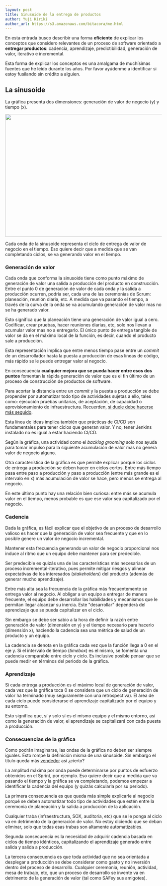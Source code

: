 ```yaml
---
layout: post
title: Sinusoide de la entrega de productos
author: Yuji Kiriki
author_url: https://s3.amazonaws.com/bitacora/me.html
---
```


En esta entrada busco describir una forma **eficiente** de explicar los conceptos que considero relevantes de un proceso de software orientado a **entregar productos**: cadencia, aprendizaje, predictibilidad, generación de valor, iterativo e incremental.

Esta forma de explicar los conceptos es una amalgama de muchísimas fuentes que he leído durante los años. Por favor ayúdenme a identificar si estoy fusilando sin crédito a alguien.

## La sinusoide

La gráfica presenta dos dimensiones: generación de valor de negocio (y) y tiempo (x).

<img style="margin-left: auto; margin-right: auto;" src="../../../imgs/value-graph.png" width="637px" height="393px"/>

Cada onda de la sinusoide representa el ciclo de entrega de valor de negocio en el tiempo. Eso quiere decir que a medida que se van completando ciclos, se va generando valor en el tiempo.

### Generación de valor

Cada onda que conforma la sinusoide tiene como punto máximo de generación de valor una salida a producción del producto en construcción. Entre el punto 0 de generación de valor de cada onda y la salida a producción ocurren, podría ser, cada una de las ceremonias de Scrum: planeación, reunión diaria, etc. A medida que va pasando el tiempo, a través de la curva de la onda se va acumulando generación de valor mas no se ha generado valor.

Esto significa que la planeación tiene una generación de valor igual a cero. Codificar, crear pruebas, hacer reuniones diarias, etc, solo nos llevan a acumular valor mas no a entregarlo. El único punto de entrega tangible de valor se da en el máximo local de la función, es decir, cuando el producto sale a producción.

Esta representación implica que entre menos tiempo pase entre un _commit_ de un desarrollador hasta la puesta a producción de esas líneas de código, más rápido se le puede entregar valor al negocio.

En consecuencia **cualquier mejora que se pueda hacer entre esos dos puntos** fomentan la rápida generación de valor que es el fin último de un proceso de construcción de productos de software. 

Para acortar la distancia entre un _commit_ y la puesta a producción se debe propender por automatizar todo tipo de actividades sujetas a ello, tales como: ejecución pruebas unitarias, de aceptación, de capacidad o aprovisionamiento de infraestructura. Recuerden, [si duele debe hacerse más seguido](http://martinfowler.com/bliki/FrequencyReducesDifficulty.html).

Esta línea de ideas implica también que prácticas de CI/CD son fundamentales para tener ciclos que generan valor. Y no, tener Jenkins instalado no es igual a estar haciendo CI/CD.

Según la gráfica, una actividad como el _backlog grooming_ solo nos ayuda para tomar impulso para la siguiente acumulación de valor mas no genera valor de negocio alguno.

Otra característica de la gráfica es que permite explicar porqué los ciclos de entrega a producción se deben hacer en ciclos cortos. Entre más tiempo pasa entre paso a producción y paso a producción (entre más grande es el intervalo en x) más acumulación de valor se hace, pero menos se entrega al negocio.

En este último punto hay una relación bien curiosa: entre más se acumula valor en el tiempo, menos probable es que ese valor sea capitalizado por el negocio. 

### Cadencia

Dada la gráfica, es fácil explicar que el objetivo de un proceso de desarrollo valioso es hacer que la generación de valor sea frecuente y que en lo posible genere un valor de negocio incremental.

Mantener esta frecuencia generando un valor de negocio proporcional nos induce al ritmo que un equipo debe mantener para ser predecible.

Ser predecible es quizás una de las características más necesarias de un proceso incremental-iterativo, pues permite mitigar riesgos y alinear expectativas de los interesados (_stakeholders_) del producto (además de generar mucho aprendizaje).

Entre más alta sea la frecuencia de la gráfica más frecuentemente se entrega valor al negocio. Al obligar a un equipo a entregar de manera frecuente, el equipo debe desarrollar las habilidades y mecanismos que le permitan llegar alcanzar su inercia. Este "desarrollar" dependerá del aprendizaje que se pueda capitalizar en el ciclo.

Sin embargo se debe ser sabio a la hora de definir la razón entre generación de valor (dimensión en y) y el tiempo necesario para hacerlo (dimensión x), haciendo la cadencia sea una métrica de salud de un producto y un equipo.

La cadencia se denota en la gráfica cada vez que la función llega a 0 en el eje y. Si el intervalo de tiempo (_timebox_) es el mismo, se fomenta una cadencia comparable entre ciclo y ciclo. Es inclusive posible pensar que se puede medir en términos del periodo de la gráfica.

### Aprendizaje

Si cada entrega a producción es el máximo local de generación de valor, cada vez que la gráfica toca 0 se considera que un ciclo de generación de valor ha terminado (muy seguramente con una retrospectiva). El área de cada ciclo puede considerarse el aprendizaje capitalizado por el equipo y su entorno.

Esto significa que, sí y solo sí es el mismo equipo y el mismo entorno, así como la generación de valor, el aprendizaje se capitalizará con cada puesta a producción.

### Consecuencias de la gráfica

Como podrán imaginarse, las ondas de la gráfica no deben ser siempre iguales. Esto rompe la definición misma de una sinusoide. Sin embargo el título queda más [vendedor](http://www.ibm.com/us-en/) así ¿cierto?

La amplitud máxima por onda puede determinarse por puntos de esfuerzo obtenidos en el Sprint, por ejemplo. Eso quiere decir que a medida que va pasando el tiempo y la gráfica se va completando, podemos empezar a identificar la cadencia del equipo (y quizás calcularla por su periodo).

La primera consecuencia es que queda más simple explicarle al negocio porqué se deben automatizar todo tipo de actividades que estén entre la ceremonia de planeación y la salida a producción de la aplicación.

Cualquier traba (infraestructura, SOX, auditoria, etc) que se le ponga al ciclo va en detrimento de la generación de valor. No estoy diciendo que se deban eliminar, solo que todas esas trabas son altamente automatizables.

Segunda consecuencia es la necesidad de adquirir cadencia basada en ciclos de tiempo idénticos, capitalizando el aprendizaje generado entre salida y salida a producción.

La tercera consecuencia es que toda actividad que no sea orientada a desplegar a producción se debe considerar como gasto y no inversión dentro del proceso de desarrollo. Cualquier ceremonia, reunión, actividad, mesa de trabajo, etc, que un proceso de desarrollo se invente va en detrimento de la generación de valor (tal como SAFey sus amigotes).
